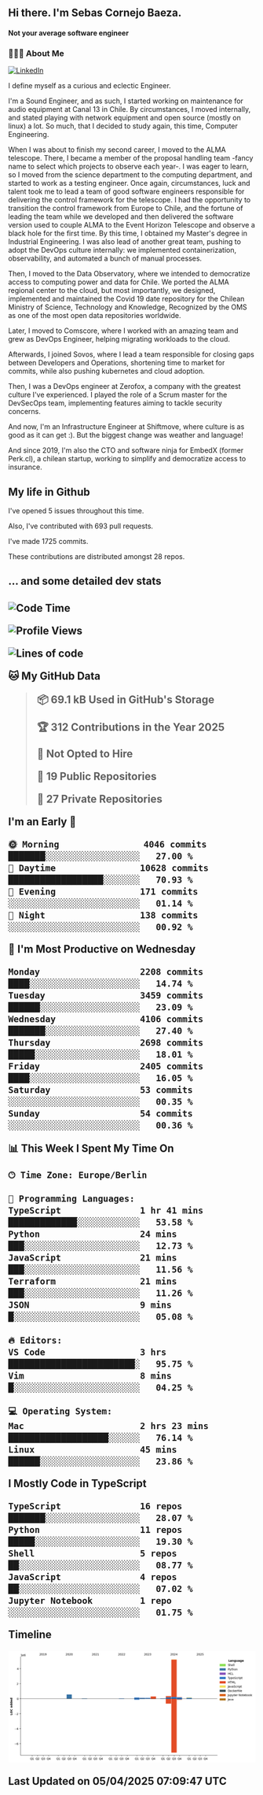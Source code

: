 <h2> Hi there.  I'm Sebas Cornejo Baeza.</h2>
<h4> Not your average software engineer</h4>
<h3> 👨🏻‍💻 About Me </h3>
<a href="http://linkedin.com/in/sebastian-cornejo-baeza/"><img alt="LinkedIn" src="https://img.shields.io/badge/Sebas%20Cornejo%20-informational?style=appveyor&logo=linkedin"></a>


I define myself as a curious and eclectic Engineer.

I'm a Sound Engineer, and as such, I started working on maintenance for audio equipment at Canal 13 in Chile.
By circumstances, I moved internally, and stated playing with network equipment and open source (mostly on linux) 
a lot. So much, that I decided to study again, this time, Computer Engineering.

When I was about to finish my second career, I moved to the ALMA telescope. There, I became a member of the proposal handling team
-fancy name to select which projects to observe each year-. 
I was eager to learn, so I moved from the science department to the computing department, and started to work as 
a testing engineer. Once again, circumstances, luck and talent took me to lead a team of good software engineers 
responsible for delivering the control framework for the telescope. I had the opportunity to transition the control framework from
Europe to Chile, and the fortune of leading the team while we developed and then delivered the software
version used to couple ALMA to the Event Horizon Telescope and observe a black hole for the first time.
By this time, I obtained my Master's degree in Industrial Engineering.
I was also lead of another great team, pushing to adopt the DevOps culture internally: we implemented containerization, observability, and automated a bunch of manual processes.

Then, I moved to the Data Observatory, where we intended to democratize access to computing power
and data for Chile. We ported the ALMA regional center to the cloud, but most importantly, we designed, implemented
and maintained the Covid 19 date repository for the Chilean Ministry of Science, Technology and Knowledge, Recognized by the OMS as one of the most open
data repositories worldwide.

Later, I moved to Comscore, where I worked with an amazing team and grew as DevOps Engineer, helping migrating workloads to the cloud.

Afterwards, I joined Sovos, where I lead a team responsible for closing gaps between Developers and Operations, shortening time to market for commits, while
also pushing kubernetes and cloud adoption.

Then, I was a DevOps engineer at Zerofox, a company with the greatest culture I've experienced. I played the role of a Scrum master for the DevSecOps team,
implementing features aiming to tackle security concerns.

And now, I'm an Infrastructure Engineer at Shiftmove, where culture is as good as it can get :). But the biggest change was weather and language!
 
And since 2019, I'm also the CTO and software ninja for EmbedX (former Perk.cl), a chilean startup, working to simplify and democratize access to insurance.

<h2> My life in Github </h2>

I've opened 5 issues throughout this time.

Also, I've contributed with 693 pull requests.

I've made 1725 commits.

These contributions are distributed amongst 28 repos.

<h2>... and some detailed dev stats<h2>

<!--START_SECTION:waka-->
![Code Time](http://img.shields.io/badge/Code%20Time-1%2C080%20hrs%2040%20mins-blue)

![Profile Views](http://img.shields.io/badge/Profile%20Views-0-blue)

![Lines of code](https://img.shields.io/badge/From%20Hello%20World%20I%27ve%20Written-7.0%20million%20lines%20of%20code-blue)

**🐱 My GitHub Data** 

> 📦 69.1 kB Used in GitHub's Storage 
 > 
> 🏆 312 Contributions in the Year 2025
 > 
> 🚫 Not Opted to Hire
 > 
> 📜 19 Public Repositories 
 > 
> 🔑 27 Private Repositories 
 > 
**I'm an Early 🐤** 

```text
🌞 Morning                4046 commits        ███████░░░░░░░░░░░░░░░░░░   27.00 % 
🌆 Daytime                10628 commits       ██████████████████░░░░░░░   70.93 % 
🌃 Evening                171 commits         ░░░░░░░░░░░░░░░░░░░░░░░░░   01.14 % 
🌙 Night                  138 commits         ░░░░░░░░░░░░░░░░░░░░░░░░░   00.92 % 
```
📅 **I'm Most Productive on Wednesday** 

```text
Monday                   2208 commits        ████░░░░░░░░░░░░░░░░░░░░░   14.74 % 
Tuesday                  3459 commits        ██████░░░░░░░░░░░░░░░░░░░   23.09 % 
Wednesday                4106 commits        ███████░░░░░░░░░░░░░░░░░░   27.40 % 
Thursday                 2698 commits        █████░░░░░░░░░░░░░░░░░░░░   18.01 % 
Friday                   2405 commits        ████░░░░░░░░░░░░░░░░░░░░░   16.05 % 
Saturday                 53 commits          ░░░░░░░░░░░░░░░░░░░░░░░░░   00.35 % 
Sunday                   54 commits          ░░░░░░░░░░░░░░░░░░░░░░░░░   00.36 % 
```


📊 **This Week I Spent My Time On** 

```text
🕑︎ Time Zone: Europe/Berlin

💬 Programming Languages: 
TypeScript               1 hr 41 mins        █████████████░░░░░░░░░░░░   53.58 % 
Python                   24 mins             ███░░░░░░░░░░░░░░░░░░░░░░   12.73 % 
JavaScript               21 mins             ███░░░░░░░░░░░░░░░░░░░░░░   11.56 % 
Terraform                21 mins             ███░░░░░░░░░░░░░░░░░░░░░░   11.26 % 
JSON                     9 mins              █░░░░░░░░░░░░░░░░░░░░░░░░   05.08 % 

🔥 Editors: 
VS Code                  3 hrs               ████████████████████████░   95.75 % 
Vim                      8 mins              █░░░░░░░░░░░░░░░░░░░░░░░░   04.25 % 

💻 Operating System: 
Mac                      2 hrs 23 mins       ███████████████████░░░░░░   76.14 % 
Linux                    45 mins             ██████░░░░░░░░░░░░░░░░░░░   23.86 % 
```

**I Mostly Code in TypeScript** 

```text
TypeScript               16 repos            ███████░░░░░░░░░░░░░░░░░░   28.07 % 
Python                   11 repos            █████░░░░░░░░░░░░░░░░░░░░   19.30 % 
Shell                    5 repos             ██░░░░░░░░░░░░░░░░░░░░░░░   08.77 % 
JavaScript               4 repos             ██░░░░░░░░░░░░░░░░░░░░░░░   07.02 % 
Jupyter Notebook         1 repo              ░░░░░░░░░░░░░░░░░░░░░░░░░   01.75 % 
```



**Timeline**

![Lines of Code chart](https://raw.githubusercontent.com/scornejob/scornejob/master/assets/bar_graph.png)


 Last Updated on 05/04/2025 07:09:47 UTC
<!--END_SECTION:waka-->

